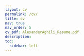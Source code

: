 ```yaml
---
layout: cv
permalink: /cv/
title: cv
nav: true
nav_order: 5
cv_pdf: AlexanderAghili_Resume.pdf
description: 
toc:
  sidebar: left
---
```

